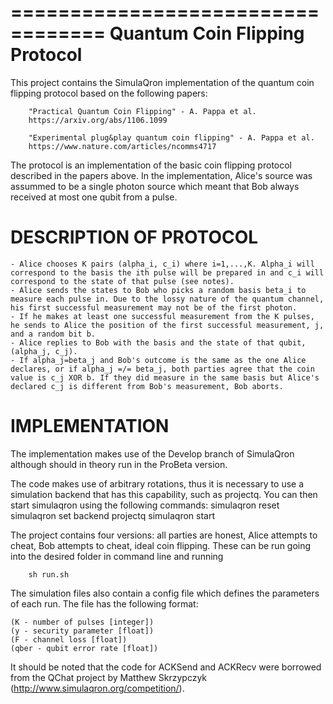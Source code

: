 ==================================
Quantum Coin Flipping Protocol
==================================

This project contains the SimulaQron implementation of the quantum coin flipping protocol based on the following papers:
        
        "Practical Quantum Coin Flipping" - A. Pappa et al.
        https://arxiv.org/abs/1106.1099

        "Experimental plug&play quantum coin flipping" - A. Pappa et al.
        https://www.nature.com/articles/ncomms4717


The protocol is an implementation of the basic coin flipping protocol described in the papers above. In the implementation, Alice's source was assummed to be a single photon source which meant that Bob always received at most one qubit from a pulse.

DESCRIPTION OF PROTOCOL
=======================

    - Alice chooses K pairs (alpha_i, c_i) where i=1,...,K. Alpha_i will correspond to the basis the ith pulse will be prepared in and c_i will correspond to the state of that pulse (see notes).
    - Alice sends the states to Bob who picks a random basis beta_i to measure each pulse in. Due to the lossy nature of the quantum channel, his first successful measurement may not be of the first photon.
    - If he makes at least one successful measurement from the K pulses, he sends to Alice the position of the first successful measurement, j, and a random bit b.
    - Alice replies to Bob with the basis and the state of that qubit, (alpha_j, c_j).
    - If alpha_j=beta_j and Bob's outcome is the same as the one Alice declares, or if alpha_j =/= beta_j, both parties agree that the coin value is c_j XOR b. If they did measure in the same basis but Alice's declared c_j is different from Bob's measurement, Bob aborts.

IMPLEMENTATION
==============

The implementation makes use of the Develop branch of SimulaQron although should in theory run in the ProBeta version.

The code makes use of arbitrary rotations, thus it is necessary to use a simulation backend that has this capability, such as projectq. You can then start simulaqron using the following commands:
    simulaqron reset
    simulaqron set backend projectq
    simulaqron start

The project contains four versions: all parties are honest, Alice attempts to cheat, Bob attempts to cheat, ideal coin flipping. These can be run going into the desired folder in command line and running 
    
        sh run.sh

The simulation files also contain a config file which defines the parameters of each run. The file has the following format:

    (K - number of pulses [integer])
    (y - security parameter [float])
    (F - channel loss [float])
    (qber - qubit error rate [float])

It should be noted that the code for ACKSend and ACKRecv were borrowed from the QChat project by Matthew Skrzypczyk (http://www.simulaqron.org/competition/).







